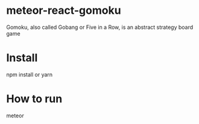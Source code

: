 # meteor-react-gomoku
Gomoku, also called Gobang or Five in a Row, is an abstract strategy board game
# Install
npm install or yarn
# How to run
meteor
